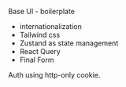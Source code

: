 Base UI - boilerplate

- internationalization
- Tailwind css
- Zustand as state management
- React Query
- Final Form

Auth using http-only cookie.
